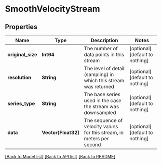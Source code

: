 # SmoothVelocityStream


## Properties
Name | Type | Description | Notes
------------ | ------------- | ------------- | -------------
**original_size** | **Int64** | The number of data points in this stream | [optional] [default to nothing]
**resolution** | **String** | The level of detail (sampling) in which this stream was returned | [optional] [default to nothing]
**series_type** | **String** | The base series used in the case the stream was downsampled | [optional] [default to nothing]
**data** | **Vector{Float32}** | The sequence of velocity values for this stream, in meters per second | [optional] [default to nothing]


[[Back to Model list]](../../README.md#models) [[Back to API list]](../../README.md#api-endpoints) [[Back to README]](../../README.md)



